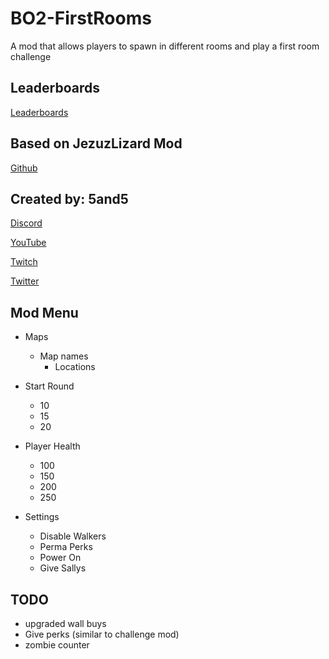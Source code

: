 # BO2-FirstRooms
 A mod that allows players to spawn in different rooms and play a first room challenge

## Leaderboards
[Leaderboards](https://docs.google.com/spreadsheets/d/1eY93xGNydtTuZEoO-EQ-Qwj_ben_gRoHoEOYNFGGhXE/edit#gid=0)

## Based on JezuzLizard Mod

[Github](https://github.com/JezuzLizard/Custom-Starting-Room-Mod-For-BO2)

## Created by: 5and5

[Discord](https://discord.gg/Z44Vnjd)

[YouTube](https://www.youtube.com/user/Zomb0s4life)

[Twitch](https://twitch.tv/5and5)

[Twitter](https://twitter.com/5and55)

## Mod Menu

* Maps
    * Map names
        * Locations

* Start Round
    * 10
    * 15
    * 20

* Player Health
    * 100
    * 150
    * 200
    * 250

* Settings
    * Disable Walkers
    * Perma Perks
    * Power On
    * Give Sallys




## TODO
- upgraded wall buys
- Give perks (similar to challenge mod)
- zombie counter